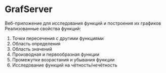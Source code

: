 # GrafServer
Веб-приложение для исследования функций и построения их графиков
Реализованные свойства функций:
1) Точки пересечения с другими функциями
2) Область определения
3) Область значений
4) Производная и первообразная функции
5) Промежутки возрастания и убывания функции
6) Исследование функций на чётность/нечётность
